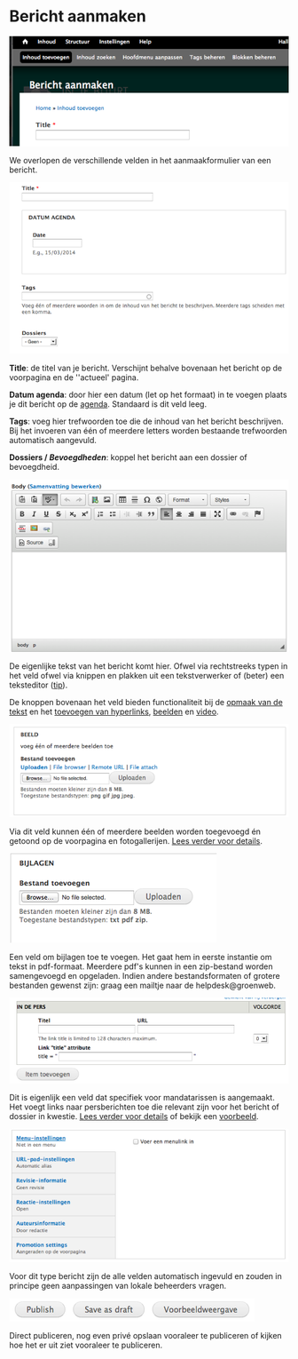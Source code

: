 # Bericht aanmaken


![](../beelden/bericht_aanmaken.png)

We overlopen de verschillende velden in  het aanmaakformulier van een bericht.

![](../beelden/bericht_aanmaken_1.png)

**Title**: de titel van je bericht. Verschijnt behalve bovenaan het bericht op de voorpagina en de ''actueel' pagina.

**Datum agenda**: door hier een datum (let op het formaat) in te voegen plaats je dit bericht op de [agenda](../faq_tips/agenda.md). Standaard is dit veld leeg.

**Tags**: voeg hier trefwoorden toe die de inhoud van het bericht beschrijven. Bij het invoeren van één of meerdere letters worden bestaande trefwoorden automatisch aangevuld.

**Dossiers / _Bevoegdheden_**: koppel het bericht aan een dossier of bevoegdheid.

![](../beelden/bericht_aanmaken_2.png)

De eigenlijke tekst van het bericht komt hier. Ofwel via rechtstreeks typen in het veld ofwel via knippen en plakken uit een tekstverwerker of (beter) een teksteditor ([tip]()). 

De knoppen bovenaan het veld bieden functionaliteit bij de [opmaak van de tekst](./wysiwyg_editor.md) en het [toevoegen van hyperlinks](../faq_tips/links_toevoegen.md), [beelden](../faq_tips/beelden_toevoegen.md) en [video](../faq_tips/video_toevoegen.md).

![](../beelden/bericht_aanmaken_3.png)

Via dit veld kunnen één of meerdere beelden worden toegevoegd én getoond op de voorpagina en fotogallerijen. [Lees verder voor details](../faq_tips/beelden_toevoegen.md).

![](../beelden/bericht_aanmaken_4.png)

Een veld om bijlagen toe te voegen. Het gaat hem in eerste instantie om tekst in pdf-formaat. Meerdere pdf's kunnen in een zip-bestand worden samengevoegd en opgeladen. Indien andere bestandsformaten of grotere bestanden gewenst zijn: graag een mailtje naar de helpdesk@groenweb.

![](../beelden/bericht_aanmaken_5.png)

Dit is eigenlijk een veld dat specifiek voor mandatarissen is aangemaakt. Het voegt links naar persberichten toe die relevant zijn voor het bericht of dossier in kwestie. [Lees verder voor details](../extensies/pers_view.md) of bekijk een [voorbeeld](http://elkedecruynaere.be/pers).

![](../beelden/bericht_aanmaken_6.png)

Voor dit type bericht zijn de alle velden automatisch ingevuld en zouden in principe geen aanpassingen van lokale beheerders vragen.

![](../beelden/bericht_aanmaken_7.png)

Direct publiceren, nog even privé opslaan vooraleer te publiceren of kijken hoe het er uit ziet vooraleer te publiceren.